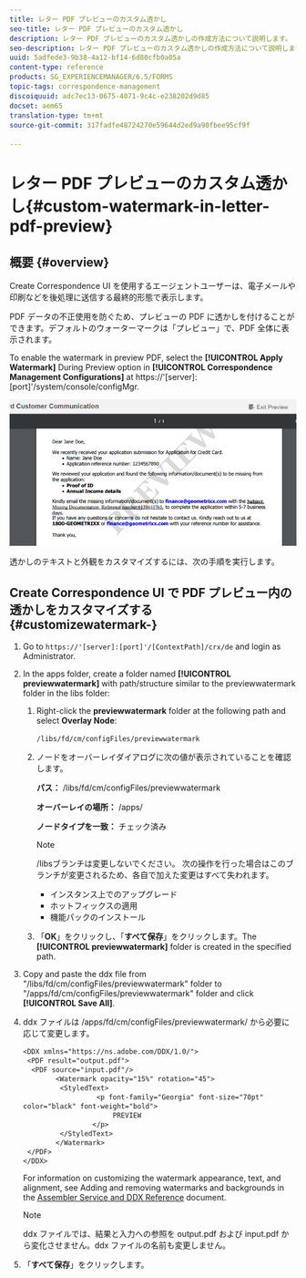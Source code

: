 ```yaml
---
title: レター PDF プレビューのカスタム透かし
seo-title: レター PDF プレビューのカスタム透かし
description: レター PDF プレビューのカスタム透かしの作成方法について説明します。
seo-description: レター PDF プレビューのカスタム透かしの作成方法について説明します。
uuid: 5adfede3-9b38-4a12-bf14-6d80cfb0a05a
content-type: reference
products: SG_EXPERIENCEMANAGER/6.5/FORMS
topic-tags: correspondence-management
discoiquuid: adc7ec13-0675-4071-9c4c-e238202d9d85
docset: aem65
translation-type: tm+mt
source-git-commit: 317fadfe48724270e59644d2ed9a90fbee95cf9f

---
```



# レター PDF プレビューのカスタム透かし{#custom-watermark-in-letter-pdf-preview}

## 概要 {#overview}

Create Correspondence UI を使用するエージェントユーザーは、電子メールや印刷などを後処理に送信する最終的形態で表示します。

PDF データの不正使用を防ぐため、プレビューの PDF に透かしを付けることができます。デフォルトのウォーターマークは「プレビュー」で、PDF 全体に表示されます。

To enable the watermark in preview PDF, select the **[!UICONTROL Apply Watermark]** During Preview option in **[!UICONTROL Correspondence Management Configurations]** at https://&#39;[server]:[port]&#39;/system/console/configMgr.

![default-watermark](assets/default-watermark.png)

透かしのテキストと外観をカスタマイズするには、次の手順を実行します。

## Create Correspondence UI で PDF プレビュー内の透かしをカスタマイズする {#customizewatermark-}

1. Go to `https://'[server]:[port]'/[ContextPath]/crx/de` and login as Administrator.
1. In the apps folder, create a folder named **[!UICONTROL previewwatermark]** with path/structure similar to the previewwatermark folder in the libs folder:

   1. Right-click the **previewwatermark** folder at the following path and select **Overlay Node**:

      `/libs/fd/cm/configFiles/previewwatermark`

   1. ノードをオーバーレイダイアログに次の値が表示されていることを確認します。

      **パス：** /libs/fd/cm/configFiles/previewwatermark

      **オーバーレイの場所：** /apps/

      **ノードタイプを一致：** チェック済み

      >[!NOTE]
      >
      >/libsブランチは変更しないでください。 次の操作を行った場合はこのブランチが変更されるため、各自で加えた変更はすべて失われます。
      >
      >    
      >    
      >    * インスタンス上でのアップグレード
      >    * ホットフィックスの適用
      >    * 機能パックのインストール


   1. 「**OK**」をクリックし、「**すべて保存**」をクリックします。The **[!UICONTROL previewwatermark]** folder is created in the specified path.



1. Copy and paste the ddx file from &quot;/libs/fd/cm/configFiles/previewwatermark&quot; folder to &quot;/apps/fd/cm/configFiles/previewwatermark&quot; folder and click **[!UICONTROL Save All]**.
1. ddx ファイルは /apps/fd/cm/configFiles/previewwatermark/ から必要に応じて変更します。

   ```
   <DDX xmlns="https://ns.adobe.com/DDX/1.0/">
    <PDF result="output.pdf">
     <PDF source="input.pdf"/>
           <Watermark opacity="15%" rotation="45">
            <StyledText>
                     <p font-family="Georgia" font-size="70pt" color="black" font-weight="bold">
                         PREVIEW
                    </p>
            </StyledText>
           </Watermark>
    </PDF>
   </DDX>
   ```

   For information on customizing the watermark appearance, text, and alignment, see Adding and removing watermarks and backgrounds in the [Assembler Service and DDX Reference](https://help.adobe.com/en_US/livecycle/11.0/ddxRef.pdf) document.

   >[!NOTE]
   >
   >ddx ファイルでは、結果と入力への参照を output.pdf および input.pdf から変化させません。ddx ファイルの名前も変更しません。

1. 「**すべて保存**」をクリックします。


